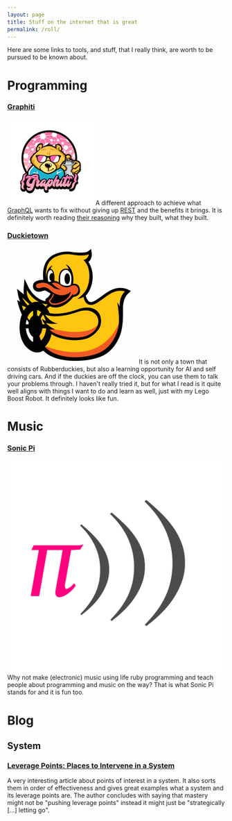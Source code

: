 ```yaml
---
layout: page
title: Stuff on the internet that is great
permalink: /roll/
---
```


Here are some links to tools, and stuff, that I really think, are worth to be pursued to be known about.

# Programming

### [Graphiti][graphiti]

![Graphiti Logo](/images/roll/graphiti.png#thumbnail)
A different approach to achieve what [GraphQL](https://graphql.org/) wants to fix without giving up [REST](https://restfulapi.net/) and the benefits it brings. It is definitely worth reading [their reasoning][graphiti] why they built, what they built.

[graphiti]: https://www.graphiti.dev/guides/why

### [Duckietown](https://www.duckietown.org)

![Duckietown Logo](/images/roll/duckietown.png#thumbnail)
It is not only a town that consists of Rubberduckies, but also a learning opportunity for AI and self driving cars. And if the duckies are off the clock, you can use them to talk your problems through. I haven't really tried it, but for what I read is it quite well aligns with things I want to do and learn as well, just with my Lego Boost Robot. It definitely looks like fun.

# Music

### [Sonic Pi](https://sonic-pi.net/)

![Sonic Pi Logo](/images/roll/sonicpi.png#thumbnail)
Why not make (electronic) music using life ruby programming and teach people about programming and music on the way? That is what Sonic Pi stands for and it is fun too.

# Blog

## System

### [Leverage Points: Places to Intervene in a System](http://donellameadows.org/archives/leverage-points-places-to-intervene-in-a-system/)

A very interesting article about points of interest in a system. It also sorts them in order of effectiveness and gives great examples what a system and its leverage points are. The author concludes with saying that mastery might not be "pushing leverage points" instead it might just be "strategically [...] letting go".
